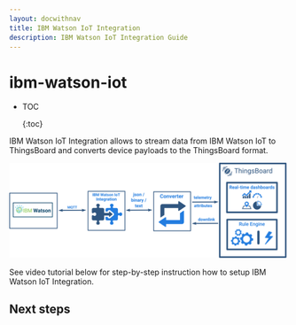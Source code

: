 ```yaml
---
layout: docwithnav
title: IBM Watson IoT Integration
description: IBM Watson IoT Integration Guide
---
```


# ibm-watson-iot

* TOC

  {:toc}

IBM Watson IoT Integration allows to stream data from IBM Watson IoT to ThingsBoard and converts device payloads to the ThingsBoard format.

![image](../../../.gitbook/assets/ibm-watson-integration.svg)

See video tutorial below for step-by-step instruction how to setup IBM Watson IoT Integration.

## Next steps

